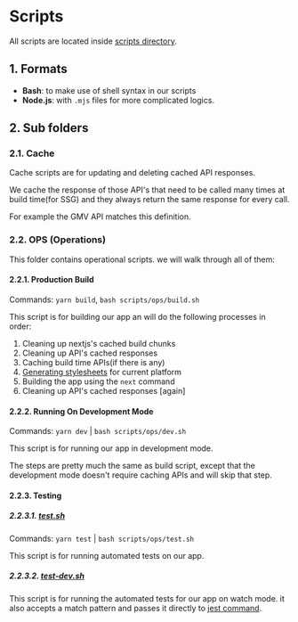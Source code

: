 # Scripts

All scripts are located inside [scripts directory](../scripts).

## 1. Formats

- **Bash**: to make use of shell syntax in our scripts
- **Node.js**: with `.mjs` files for more complicated logics.

## 2. Sub folders

### 2.1. Cache

Cache scripts are for updating and deleting cached API responses.

We cache the response of those API's that need to be called many times at build time(for SSG) and they always return the same response for every call.

For example the GMV API matches this definition.

### 2.2. OPS (Operations)

This folder contains operational scripts. we will walk through all of them:

#### 2.2.1. Production Build

Commands: `yarn build`, `bash scripts/ops/build.sh`

This script is for building our app an will do the following processes in order:

1. Cleaning up nextjs's cached build chunks
2. Cleaning up API's cached responses
3. Caching build time APIs(if there is any)
4. [Generating stylesheets](./stylesheets/global-styles.md) for current platform
5. Building the app using the `next` command
6. Cleaning up API's cached responses [again]

#### 2.2.2. Running On Development Mode

Commands: `yarn dev` | `bash scripts/ops/dev.sh`

This script is for running our app in development mode.

The steps are pretty much the same as build script, except that the development mode doesn't require caching APIs and will skip that step.

#### 2.2.3. Testing

##### 2.2.3.1. [test.sh](../scripts/ops/test.sh)

Commands: `yarn test` | `bash scripts/ops/test.sh`

This script is for running automated tests on our app.

##### 2.2.3.2. [test-dev.sh](../scripts/ops/test-dev.sh)

This script is for running the automated tests for our app on watch mode. it also accepts a match pattern and passes it directly to [jest command](https://jestjs.io/docs/cli#running-from-the-command-line).
